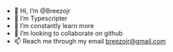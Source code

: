- 👋 Hi, I’m @Breezojr
- 👀 I’m  Typescripter
- 🌱 I’m constantly learn more
- 💞️ I’m looking to collaborate on github
- 📫 Reach me through my email breezojr@gmail.com
<!---
Breezojr/Breezojr is a ✨ special ✨ repository because its `README.md` (this file) appears on your GitHub profile.
You can click the Preview link to take a look at your changes.
--->
